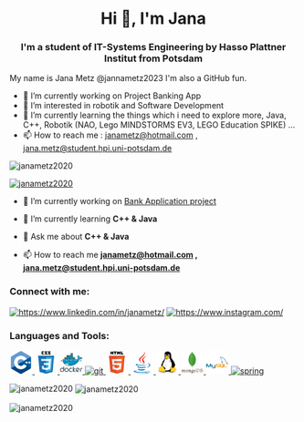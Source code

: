 <h1 align="center">Hi 👋, I'm Jana</h1>
<h3 align="center">I'm a student of IT-Systems Engineering by Hasso Plattner Institut from Potsdam</h3>
My name is Jana Metz @jannametz2023 I'm also a GitHub fun. 

- 🔭 I’m currently working on Project Banking App 
- 👀 I’m interested in robotik and Software Development
- 🌱 I’m currently learning the things which i need to explore more, Java, C++, Robotik (NAO, Lego MINDSTORMS EV3, LEGO Education SPIKE) ...
- 📫 How to reach me : janametz@hotmail.com
                     , jana.metz@student.hpi.uni-potsdam.de
<p align="left"> <img src="https://komarev.com/ghpvc/?username=janametz2020&label=Profile%20views&color=0e75b6&style=flat" alt="janametz2020" /> </p>

<p align="left"> <a href="https://github.com/ryo-ma/github-profile-trophy"><img src="https://github-profile-trophy.vercel.app/?username=janametz2020" alt="janametz2020" /></a> </p>

- 🔭 I’m currently working on [Bank Application project](https://github.com/jannametz/bank)

- 🌱 I’m currently learning **C++ & Java**

- 💬 Ask me about **C++ & Java**

- 📫 How to reach me **janametz@hotmail.com , jana.metz@student.hpi.uni-potsdam.de**

<h3 align="left">Connect with me:</h3>
<p align="left">
<a href="https://linkedin.com/in/https://www.linkedin.com/in/janametz/" target="blank"><img align="center" src="https://raw.githubusercontent.com/rahuldkjain/github-profile-readme-generator/master/src/images/icons/Social/linked-in-alt.svg" alt="https://www.linkedin.com/in/janametz/" height="30" width="40" /></a>
<a href="https://instagram.com/https://www.instagram.com/" target="blank"><img align="center" src="https://raw.githubusercontent.com/rahuldkjain/github-profile-readme-generator/master/src/images/icons/Social/instagram.svg" alt="https://www.instagram.com/" height="30" width="40" /></a>
</p>

<h3 align="left">Languages and Tools:</h3>
<p align="left"> <a href="https://www.w3schools.com/cpp/" target="_blank" rel="noreferrer"> <img src="https://raw.githubusercontent.com/devicons/devicon/master/icons/cplusplus/cplusplus-original.svg" alt="cplusplus" width="40" height="40"/> </a> <a href="https://www.w3schools.com/css/" target="_blank" rel="noreferrer"> <img src="https://raw.githubusercontent.com/devicons/devicon/master/icons/css3/css3-original-wordmark.svg" alt="css3" width="40" height="40"/> </a> <a href="https://www.docker.com/" target="_blank" rel="noreferrer"> <img src="https://raw.githubusercontent.com/devicons/devicon/master/icons/docker/docker-original-wordmark.svg" alt="docker" width="40" height="40"/> </a> <a href="https://git-scm.com/" target="_blank" rel="noreferrer"> <img src="https://www.vectorlogo.zone/logos/git-scm/git-scm-icon.svg" alt="git" width="40" height="40"/> </a> <a href="https://www.w3.org/html/" target="_blank" rel="noreferrer"> <img src="https://raw.githubusercontent.com/devicons/devicon/master/icons/html5/html5-original-wordmark.svg" alt="html5" width="40" height="40"/> </a> <a href="https://www.java.com" target="_blank" rel="noreferrer"> <img src="https://raw.githubusercontent.com/devicons/devicon/master/icons/java/java-original.svg" alt="java" width="40" height="40"/> </a> <a href="https://www.linux.org/" target="_blank" rel="noreferrer"> <img src="https://raw.githubusercontent.com/devicons/devicon/master/icons/linux/linux-original.svg" alt="linux" width="40" height="40"/> </a> <a href="https://www.mongodb.com/" target="_blank" rel="noreferrer"> <img src="https://raw.githubusercontent.com/devicons/devicon/master/icons/mongodb/mongodb-original-wordmark.svg" alt="mongodb" width="40" height="40"/> </a> <a href="https://www.mysql.com/" target="_blank" rel="noreferrer"> <img src="https://raw.githubusercontent.com/devicons/devicon/master/icons/mysql/mysql-original-wordmark.svg" alt="mysql" width="40" height="40"/> </a> <a href="https://spring.io/" target="_blank" rel="noreferrer"> <img src="https://www.vectorlogo.zone/logos/springio/springio-icon.svg" alt="spring" width="40" height="40"/> </a> </p>

<p><img align="left" src="https://github-readme-stats.vercel.app/api/top-langs?username=janametz2020&show_icons=true&locale=en&layout=compact" alt="janametz2020" /></p>

<p>&nbsp;<img align="center" src="https://github-readme-stats.vercel.app/api?username=janametz2020&show_icons=true&locale=en" alt="janametz2020" /></p>

<p><img align="center" src="https://github-readme-streak-stats.herokuapp.com/?user=janametz2020&" alt="janametz2020" /></p>



